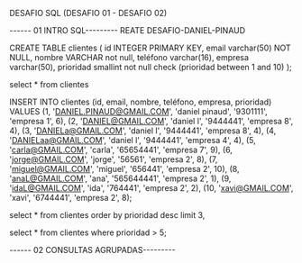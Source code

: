 DESAFIO SQL (DESAFIO 01 - DESAFIO 02)

------ 01 INTRO SQL---------
REATE DESAFIO-DANIEL-PINAUD


CREATE TABLE clientes (
    id INTEGER PRIMARY KEY,
    email varchar(50) NOT NULL,
    nombre VARCHAR not null,
    teléfono varchar(16),
    empresa varchar(50),
    prioridad smallint not null check (prioridad between 1 and 10)
   );

select * from clientes

INSERT INTO clientes (id, email, nombre, teléfono, empresa, prioridad) VALUES
(1, 'DANIEL.PINAUD@GMAIL.COM', 'daniel pinaud', '9301111', 'empresa 1', 6),
(2, 'DANIEL@GMAIL.COM', 'daniel l', '9444441', 'empresa 8', 4),
(3, 'DANIELa@GMAIL.COM', 'daniel l', '9444441', 'empresa 8', 4),
(4, 'DANIELaa@GMAIL.COM', 'daniel l', '9444441', 'empresa 4', 4),
(5, 'carla@GMAIL.COM', 'carla', '65654441', 'empresa 7', 9),
(6, 'jorge@GMAIL.COM', 'jorge', '56561', 'empresa 2', 8),
(7, 'miguel@GMAIL.COM', 'miguel', '656441', 'empresa 2', 10),
(8, 'anaL@GMAIL.COM', 'ana', '565644441', 'empresa 2', 1),
(9, 'idaL@GMAIL.COM', 'ida', '764441', 'empresa 2', 2),
(10, 'xavi@GMAIL.COM', 'xavi', '6744441', 'empresa 2', 8);


select * from clientes order by prioridad desc limit 3,

select * from clientes where prioridad > 5;

------ 02 CONSULTAS AGRUPADAS---------
